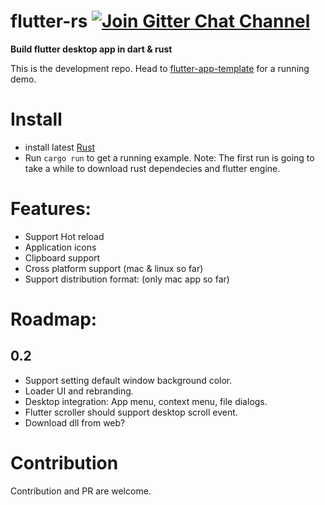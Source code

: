 # flutter-rs [![Join Gitter Chat Channel](https://badges.gitter.im/flutter-rs/community.svg)](https://gitter.im/flutter-rs/community?utm_source=badge&utm_medium=badge&utm_campaign=pr-badge&utm_content=badge)

**Build flutter desktop app in dart & rust**

This is the development repo. Head to [flutter-app-template](https://github.com/gliheng/flutter-app-template) for a running demo.

# Install
- install latest [Rust](https://www.rust-lang.org)
- Run `cargo run` to get a running example.
    Note: The first run is going to take a while to download rust dependecies and flutter engine.


# Features:
- Support Hot reload
- Application icons
- Clipboard support
- Cross platform support (mac & linux so far)
- Support distribution format: (only mac app so far)

# Roadmap:

## 0.2
- Support setting default window background color.
- Loader UI and rebranding.
- Desktop integration: App menu, context menu, file dialogs.
- Flutter scroller should support desktop scroll event.
- Download dll from web?

# Contribution
Contribution and PR are welcome.